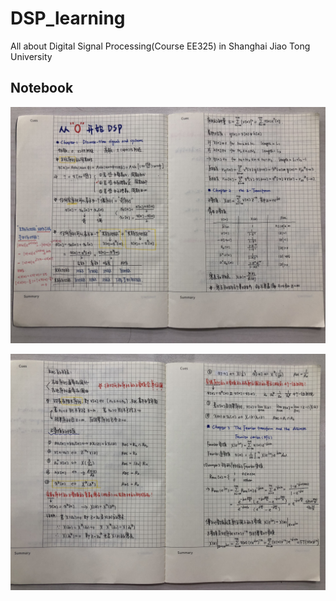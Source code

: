 # DSP_learning
All about Digital Signal Processing(Course EE325) in Shanghai Jiao Tong University

## Notebook

![image](https://github.com/RobinLu1209/DSP_learning/blob/master/DSP_notebook_1.jpg)

![image](https://github.com/RobinLu1209/DSP_learning/blob/master/DSP_notebook_2.jpg)
